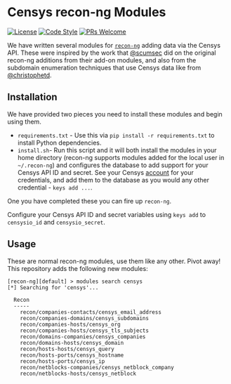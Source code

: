 # Censys recon-ng Modules

[![License](https://img.shields.io/github/license/censys/censys-recon-ng)](LICENSE)
[![Code Style](https://img.shields.io/badge/code%20style-black-000000)](https://github.com/psf/black)
[![PRs Welcome](https://img.shields.io/badge/PRs-welcome-brightgreen.svg)](http://makeapullrequest.com)

We have written several modules for [`recon-ng`](https://github.com/lanmaster53/recon-ng) adding data via the Censys API. These were inspired by the work that [@scumsec](https://github.com/scumsec/Recon-ng-modules) did on the original recon-ng additions from their add-on modules, and also from the subdomain enumeration techniques that use Censys data like from [@christophetd](https://github.com/christophetd/censys-subdomain-finder).

## Installation

We have provided two pieces you need to install these modules and begin using them.

- `requirements.txt` - Use this via `pip install -r requirements.txt` to install Python dependencies.
- `install.sh`- Run this script and it will both install the modules in your home directory (recon-ng supports modules added for the local user in `~/.recon-ng`) and configures the database to add support for your Censys API ID and secret. See your Censys [account](https://censys.io/account/api) for your credentials, and add them to the database as you would any other credential - `keys add ...`.

One you have completed these you can fire up `recon-ng`.

Configure your Censys API ID and secret variables using `keys add` to `censysio_id` and `censysio_secret`.

## Usage

These are normal recon-ng modules, use them like any other. Pivot away! This repository adds the following new modules:

```recon-ng
[recon-ng][default] > modules search censys
[*] Searching for 'censys'...

  Recon
  -----
    recon/companies-contacts/censys_email_address
    recon/companies-domains/censys_subdomains
    recon/companies-hosts/censys_org
    recon/companies-hosts/censys_tls_subjects
    recon/domains-companies/censys_companies
    recon/domains-hosts/censys_domain
    recon/hosts-hosts/censys_query
    recon/hosts-ports/censys_hostname
    recon/hosts-ports/censys_ip
    recon/netblocks-companies/censys_netblock_company
    recon/netblocks-hosts/censys_netblock
```
